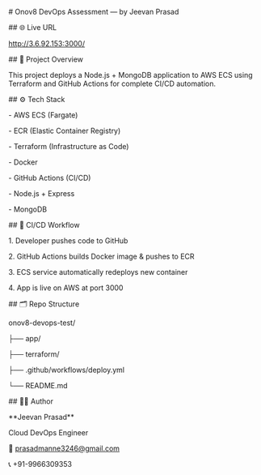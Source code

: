 \# Onov8 DevOps Assessment — by Jeevan Prasad



\## 🌐 Live URL

http://3.6.92.153:3000/



\## 🧩 Project Overview

This project deploys a Node.js + MongoDB application to AWS ECS using Terraform and GitHub Actions for complete CI/CD automation.



\## ⚙️ Tech Stack

\- AWS ECS (Fargate)  

\- ECR (Elastic Container Registry)  

\- Terraform (Infrastructure as Code)  

\- Docker  

\- GitHub Actions (CI/CD)  

\- Node.js + Express  

\- MongoDB  



\## 🚀 CI/CD Workflow

1\. Developer pushes code to GitHub  

2\. GitHub Actions builds Docker image \& pushes to ECR  

3\. ECS service automatically redeploys new container  

4\. App is live on AWS at port 3000  



\## 🗂️ Repo Structure



onov8-devops-test/

├── app/

├── terraform/

├── .github/workflows/deploy.yml

└── README.md





\## 👨‍💻 Author

\*\*Jeevan Prasad\*\*  

Cloud DevOps Engineer  

📧 prasadmanne3246@gmail.com  

📞 +91-9966309353



